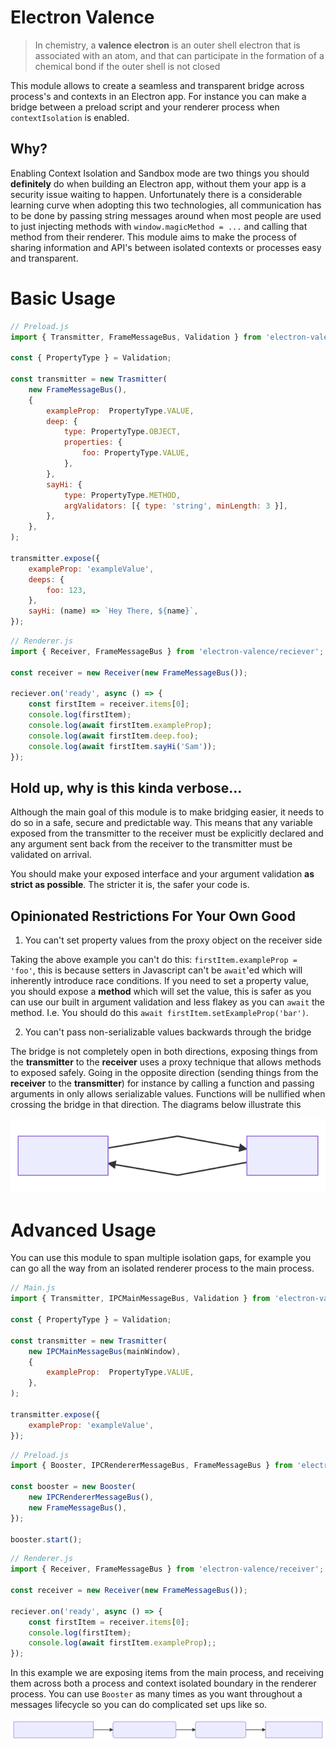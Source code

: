 # Electron Valence

> In chemistry, a **valence electron** is an outer shell electron that is associated with an atom, and that can participate in the formation of a chemical bond if the outer shell is not closed

This module allows to create a seamless and transparent bridge across process's and contexts in an Electron app.  For instance you can make a bridge between a preload script and your renderer process when `contextIsolation` is enabled.

## Why?

Enabling Context Isolation and Sandbox mode are two things you should **definitely** do when building an Electron app, without them your app is a security issue waiting to happen.  Unfortunately there is a considerable learning curve when adopting this two technologies, all communication has to be done by passing string messages around when most people are used to just injecting methods with `window.magicMethod = ...` and calling that method from their renderer.  This module aims to make the process of sharing information and API's between isolated contexts or processes easy and transparent.

# Basic Usage

```js
// Preload.js
import { Transmitter, FrameMessageBus, Validation } from 'electron-valence/transmitter';

const { PropertyType } = Validation;

const transmitter = new Trasmitter(
	new FrameMessageBus(),
	{
		exampleProp:  PropertyType.VALUE,
		deep: {
			type: PropertyType.OBJECT,
			properties: {
				foo: PropertyType.VALUE,
			},
		},
		sayHi: {
			type: PropertyType.METHOD,
			argValidators: [{ type: 'string', minLength: 3 }],
		},
	},
);

transmitter.expose({
	exampleProp: 'exampleValue',
	deeps: {
		foo: 123,
	},
	sayHi: (name) => `Hey There, ${name}`,
});
```

```js
// Renderer.js
import { Receiver, FrameMessageBus } from 'electron-valence/reciever';

const receiver = new Receiver(new FrameMessageBus());

reciever.on('ready', async () => {
	const firstItem = receiver.items[0];
	console.log(firstItem);
	console.log(await firstItem.exampleProp);
	console.log(await firstItem.deep.foo);
	console.log(await firstItem.sayHi('Sam'));
});
```

## Hold up, why is this kinda verbose...

Although the main goal of this module is to make bridging easier, it needs to do so in a safe, secure and predictable way.  This means that any variable exposed from the transmitter to the receiver must be explicitly declared and any argument sent back from the receiver to the transmitter must be validated on arrival.

You should make your exposed interface and your argument validation **as strict as possible**.  The stricter it is, the safer your code is.

## Opinionated Restrictions For Your Own Good

1. You can't set property values from the proxy object on the receiver side

Taking the above example you can't do this: `firstItem.exampleProp = 'foo'`, this is because setters in Javascript can't be `await`'ed which will inherently introduce race conditions.  If you need to set a property value, you should expose a **method** which will set the value, this is safer as you can use our built in argument validation and less flakey as you can `await` the method.  I.e. You should do this `await firstItem.setExampleProp('bar')`.

2. You can't pass non-serializable values backwards through the bridge

The bridge is not completely open in both directions, exposing things from the **transmitter** to the **receiver** uses a proxy technique that allows methods to exposed safely.  Going in the opposite direction (sending things from the **receiver** to the **transmitter**) for instance by calling a function and passing arguments in only allows serializable values.  Functions will be nullified when crossing the bridge in that direction.  The diagrams below illustrate this

![Serial Flow](docs/serial-flow.svg)

# Advanced Usage

You can use this module to span multiple isolation gaps, for example you can go all the way from an isolated renderer process to the main process.

```js
// Main.js
import { Transmitter, IPCMainMessageBus, Validation } from 'electron-valence/transmitter';

const { PropertyType } = Validation;

const transmitter = new Trasmitter(
	new IPCMainMessageBus(mainWindow),
	{
		exampleProp:  PropertyType.VALUE,
	},
);

transmitter.expose({
	exampleProp: 'exampleValue',
});
```

```js
// Preload.js
import { Booster, IPCRendererMessageBus, FrameMessageBus } from 'electron-valence/booster';

const booster = new Booster(
	new IPCRendererMessageBus(),
	new FrameMessageBus(),
});

booster.start();
```

```js
// Renderer.js
import { Receiver, FrameMessageBus } from 'electron-valence/receiver';

const receiver = new Receiver(new FrameMessageBus());

reciever.on('ready', async () => {
	const firstItem = receiver.items[0];
	console.log(firstItem);
	console.log(await firstItem.exampleProp);;
});
```

In this example we are exposing items from the main process, and receiving them across both a process and context isolated boundary in the renderer process.  You can use `Booster` as many times as you want throughout a messages lifecycle so you can do complicated set ups like so.

![Complex Flow](docs/complex-flow.svg)
